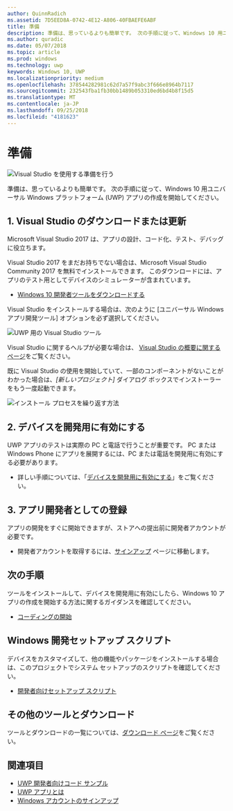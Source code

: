 ```yaml
---
author: QuinnRadich
ms.assetid: 7D5EED8A-0742-4E12-A806-40FBAEFE6ABF
title: 準備
description: 準備は、思っているよりも簡単です。 次の手順に従って、Windows 10 用ユニバーサル Windows プラットフォーム (UWP) アプリの作成を開始してください。
ms.author: quradic
ms.date: 05/07/2018
ms.topic: article
ms.prod: windows
ms.technology: uwp
keywords: Windows 10, UWP
ms.localizationpriority: medium
ms.openlocfilehash: 378544282981c62d7a57f9abc3f666e8964b7117
ms.sourcegitcommit: 232543fba1fb30bb1489b053310ed6bd4b8f15d5
ms.translationtype: MT
ms.contentlocale: ja-JP
ms.lasthandoff: 09/25/2018
ms.locfileid: "4181623"
---
```

# <a name="get-set-up"></a>準備

![Visual Studio を使用する準備を行う](images/VisualStudio2017Hero_ImageXL-LG.png)

準備は、思っているよりも簡単です。 次の手順に従って、Windows 10 用ユニバーサル Windows プラットフォーム (UWP) アプリの作成を開始してください。

## <a name="1-download-or-update-visual-studio"></a>1. Visual Studio のダウンロードまたは更新

Microsoft Visual Studio 2017 は、アプリの設計、コード化、テスト、デバッグに役立ちます。

Visual Studio 2017 をまだお持ちでない場合は、Microsoft Visual Studio Community 2017 を無料でインストールできます。 このダウンロードには、アプリのテスト用としてデバイスのシミュレーターが含まれています。

-   [Windows 10 開発者ツールをダウンロードする](https://go.microsoft.com/fwlink/p/?LinkID=534189)

Visual Studio をインストールする場合は、次のように [ユニバーサル Windows アプリ開発ツール] オプションを必ず選択してください。

![UWP 用の Visual Studio ツール](images/vs-2017-community-setup.png)

Visual Studio に関するヘルプが必要な場合は、 [Visual Studio の概要に関するページ](https://www.visualstudio.com/vs/getting-started)をご覧ください。

既に Visual Studio の使用を開始していて、一部のコンポーネントがないことがわかった場合は、*[新しいプロジェクト]* ダイアログ ボックスでインストーラーをもう一度起動できます。

   ![インストール プロセスを繰り返す方法](images/win10-cs-install.png)


## <a name="2-enable-your-device-for-development"></a>2. デバイスを開発用に有効にする

UWP アプリのテストは実際の PC と電話で行うことが重要です。 PC または Windows Phone にアプリを展開するには、PC または電話を開発用に有効にする必要があります。

-   詳しい手順については、「[デバイスを開発用に有効にする](enable-your-device-for-development.md)」をご覧ください。

## <a name="3-register-as-an-app-developer"></a>3. アプリ開発者としての登録

アプリの開発をすぐに開始できますが、ストアへの提出前に開発者アカウントが必要です。

-   開発者アカウントを取得するには、[サインアップ](sign-up.md) ページに移動します。

## <a name="whats-next"></a>次の手順

ツールをインストールして、デバイスを開発用に有効にしたら、Windows 10 アプリの作成を開始する方法に関するガイダンスを確認してください。

-   [コーディングの開始](create-uwp-apps.md)

## <a name="windows-development-setup-scripts"></a>Windows 開発セットアップ スクリプト

デバイスをカスタマイズして、他の機能やパッケージをインストールする場合は、このプロジェクトでシステム セットアップのスクリプトを確認してください。

- [開発者向けセットアップ スクリプト](https://github.com/Microsoft/windows-dev-box-setup-scripts)

## <a name="want-more-tools-and-downloads"></a>その他のツールとダウンロード

ツールとダウンロードの一覧については、[ダウンロード ページ](http://go.microsoft.com/fwlink/p/?linkid=285935)をご覧ください。

## <a name="see-also"></a>関連項目

* [UWP 開発者向けコード サンプル](https://developer.microsoft.com/windows/samples)
* [UWP アプリとは](universal-application-platform-guide.md)
* [Windows アカウントのサインアップ](sign-up.md)
